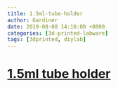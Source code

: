 ```yaml
---
title: 1.5ml-tube-holder
author: Gardiner
date: 2019-08-08 14:10:00 +0800
categories: [3d-printed-labware]
tags: [3dprinted, diylab]
---
```

<h1><a href="https://github.com/Gardiner-Lab/DIY-Labware/tree/main/1.5ml_Epp_holder">1.5ml tube holder</a></h1>
